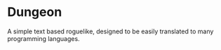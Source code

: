 # Dungeon
A simple text based roguelike, designed to be easily translated to many programming languages.
